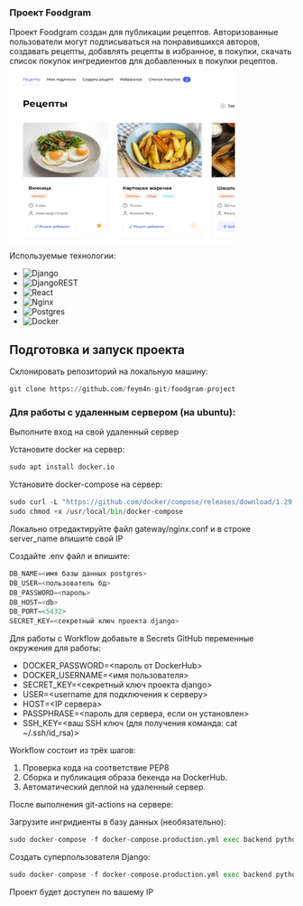 ### Проект Foodgram

Проект Foodgram создан для публикации рецептов. Авторизованные пользователи могут подписываться на понравившихся авторов, создавать рецепты, добавлять рецепты в избранное, в покупки, скачать список покупок ингредиентов для добавленных в покупки рецептов.

  <img align='center' src="image.png" width="400" height="300">

Используемые технологии:

- ![Django](https://img.shields.io/badge/django-%23092E20.svg?style=for-the-badge&logo=django&logoColor=white)
- ![DjangoREST](https://img.shields.io/badge/DJANGO-REST-ff1709?style=for-the-badge&logo=django&logoColor=white&color=ff1709&labelColor=gray)
- ![React](https://img.shields.io/badge/react-%2320232a.svg?style=for-the-badge&logo=react&logoColor=%2361DAFB)
- ![Nginx](https://img.shields.io/badge/nginx-%23009639.svg?style=for-the-badge&logo=nginx&logoColor=white)
- ![Postgres](https://img.shields.io/badge/postgres-%23316192.svg?style=for-the-badge&logo=postgresql&logoColor=white)
- ![Docker](https://img.shields.io/badge/docker-%230db7ed.svg?style=for-the-badge&logo=docker&logoColor=white)

## Подготовка и запуск проекта
Склонировать репозиторий на локальную машину:
```python
git clone https://github.com/feym4n-git/foodgram-project
```
### Для работы с удаленным сервером (на ubuntu):

Выполните вход на свой удаленный сервер

Установите docker на сервер:
```python
sudo apt install docker.io 
```
Установите docker-compose на сервер:
```python
sudo curl -L "https://github.com/docker/compose/releases/download/1.29.2/docker-compose-$(uname -s)-$(uname -m)" -o /usr/local/bin/docker-compose
sudo chmod +x /usr/local/bin/docker-compose
```
Локально отредактируйте файл gateway/nginx.conf и в строке server_name впишите свой IP

Cоздайте .env файл и впишите:

```python
DB_NAME=<имя базы данных postgres>
DB_USER=<пользователь бд>
DB_PASSWORD=<пароль>
DB_HOST=<db>
DB_PORT=<5432>
SECRET_KEY=<секретный ключ проекта django>

```

Для работы с Workflow добавьте в Secrets GitHub переменные окружения для работы:

- DOCKER_PASSWORD=<пароль от DockerHub>
- DOCKER_USERNAME=<имя пользователя>
- SECRET_KEY=<секретный ключ проекта django>
- USER=<username для подключения к серверу>
- HOST=<IP сервера>
- PASSPHRASE=<пароль для сервера, если он установлен>
- SSH_KEY=<ваш SSH ключ (для получения команда: cat ~/.ssh/id_rsa)>

Workflow состоит из трёх шагов:

1. Проверка кода на соответствие PEP8
2. Сборка и публикация образа бекенда на DockerHub.
3. Автоматический деплой на удаленный сервер.

После выполнения git-actions на сервере:

Загрузите ингридиенты в базу данных (необязательно):

```python
sudo docker-compose -f docker-compose.production.yml exec backend python manage.py loaddata ingridients_new.json
```
Создать суперпользователя Django:
```python
sudo docker-compose -f docker-compose.production.yml exec backend python manage.py createsuperuser
```
Проект будет доступен по вашему IP
